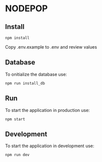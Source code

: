 # NODEPOP

## Install

```shell
npm install
```
Copy .env.example to .env and review values

## Database
To onitialize the database use:
```shell
npm run install_db
```

## Run

To start the application in production use:

```shell
npm start
```

## Development

To start the application in development use:

```shell
npm run dev
```